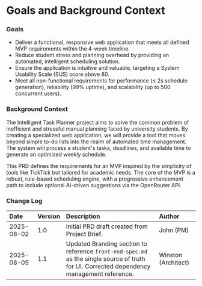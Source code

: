# Goals and Background Context

### Goals

*   Deliver a functional, responsive web application that meets all defined MVP requirements within the 4-week timeline.
*   Reduce student stress and planning overhead by providing an automated, intelligent scheduling solution.
*   Ensure the application is intuitive and valuable, targeting a System Usability Scale (SUS) score above 80.
*   Meet all non-functional requirements for performance (≤ 2s schedule generation), reliability (99% uptime), and scalability (up to 500 concurrent users).

### Background Context

The Intelligent Task Planner project aims to solve the common problem of inefficient and stressful manual planning faced by university students. By creating a specialized web application, we will provide a tool that moves beyond simple to-do lists into the realm of automated time management. The system will process a student's tasks, deadlines, and available time to generate an optimized weekly schedule.

This PRD defines the requirements for an MVP inspired by the simplicity of tools like TickTick but tailored for academic needs. The core of the MVP is a robust, rule-based scheduling engine, with a progressive enhancement path to include optional AI-driven suggestions via the OpenRouter API.

### Change Log

| Date | Version | Description | Author |
| :--- | :--- | :--- | :--- |
| 2025-08-02 | 1.0 | Initial PRD draft created from Project Brief. | John (PM) |
| 2025-08-05 | 1.1 | Updated Branding section to reference `front-end-spec.md` as the single source of truth for UI. Corrected dependency management reference. | Winston (Architect) |
